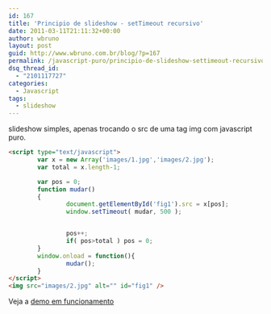 ```yaml
---
id: 167
title: 'Principio de slideshow - setTimeout recursivo'
date: 2011-03-11T21:11:32+00:00
author: wbruno
layout: post
guid: http://www.wbruno.com.br/blog/?p=167
permalink: /javascript-puro/principio-de-slideshow-settimeout-recursivo/
dsq_thread_id:
  - "2101117727"
categories:
  - Javascript
tags:
  - slideshow
---
```

slideshow simples, apenas trocando o src de uma tag img com javascript puro.

``` html
<script type="text/javascript">
        var x = new Array('images/1.jpg','images/2.jpg');
        var total = x.length-1;

        var pos = 0;
        function mudar()
        {
                document.getElementById('fig1').src = x[pos];
                window.setTimeout( mudar, 500 );


                pos++;
                if( pos>total ) pos = 0;
        }
        window.onload = function(){
                mudar();
        }
</script>
<img src="images/2.jpg" alt="" id="fig1" />
```

Veja a <a href="http://www.wbruno.com.br/scripts/principio-slideshow.html" target="_blank">demo em funcionamento</a>
